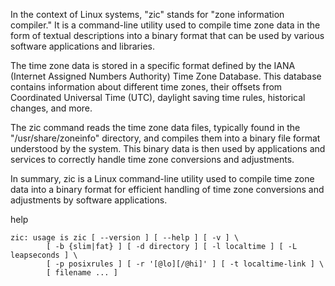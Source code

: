 
In the context of Linux systems, "zic" stands for "zone information compiler." It is a command-line utility used to compile time zone data in the form of textual descriptions into a binary format that can be used by various software applications and libraries.

The time zone data is stored in a specific format defined by the IANA (Internet Assigned Numbers Authority) Time Zone Database. This database contains information about different time zones, their offsets from Coordinated Universal Time (UTC), daylight saving time rules, historical changes, and more.

The zic command reads the time zone data files, typically found in the "/usr/share/zoneinfo" directory, and compiles them into a binary file format understood by the system. This binary data is then used by applications and services to correctly handle time zone conversions and adjustments.

In summary, zic is a Linux command-line utility used to compile time zone data into a binary format for efficient handling of time zone conversions and adjustments by software applications.



help
```
zic: usage is zic [ --version ] [ --help ] [ -v ] \
        [ -b {slim|fat} ] [ -d directory ] [ -l localtime ] [ -L leapseconds ] \
        [ -p posixrules ] [ -r '[@lo][/@hi]' ] [ -t localtime-link ] \
        [ filename ... ]
```
